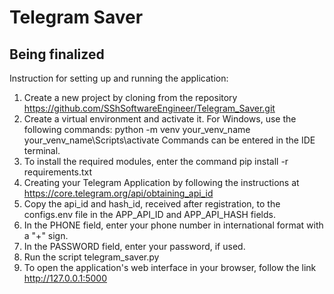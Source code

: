 # Telegram Saver

## Being finalized

Instruction for setting up and running the application:

1. Create a new project by cloning from the repository
https://github.com/SShSoftwareEngineer/Telegram_Saver.git
2. Create a virtual environment and activate it. For Windows, use the following commands:
python -m venv your_venv_name
your_venv_name\Scripts\activate
Commands can be entered in the IDE terminal.
3. To install the required modules, enter the command
pip install -r requirements.txt
4. Creating your Telegram Application by following the instructions at
https://core.telegram.org/api/obtaining_api_id
5. Copy the api_id and hash_id, received after registration, to the configs\.env file in the APP_API_ID and APP_API_HASH fields.
6. In the PHONE field, enter your phone number in international format with a "+" sign.
7. In the PASSWORD field, enter your password, if used.
8. Run the script telegram_saver.py
9. To open the application's web interface in your browser, follow the link http://127.0.0.1:5000
